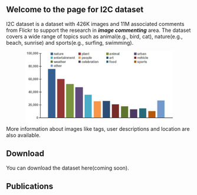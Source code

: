 ## Welcome to the page for I2C dataset
I2C dataset is a dataset with 426K images and 11M associated comments from Flickr to support the research in **_image_ _commenting_** area. The dataset covers a wide range of topics such as animal(e.g., bird, cat), nature(e.g., beach, sunrise) and sports(e.g., surfing, swimming).

<div align=center>
<img src="https://github.com/helloResearch/I2C_Dataset/blob/master/distribution.jpg" width = "400" height = "200"/>
</div>
More information about images like tags, user descriptions and location are also available.

## Download
You can download the dataset here(coming soon).

## Publications

